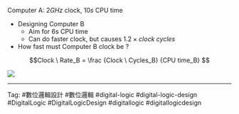 Computer A: $`2GHz`$ clock, $`10s`$ CPU time

- Designing Computer B
  - Aim for 6s CPU time
  - Can do faster clock, but causes $`1.2 \times clock \ cycles`$
- How fast must Computer B clock be ?

```math
Clock \ Rate_B = \frac {Clock \ Cycles_B} {CPU time_B} 
```

![](attachment/Pasted%20image%2020211203094355.png)

---

Tag: #數位邏輯設計 #數位邏輯 #digital-logic #digital-logic-design #DigitalLogic #DigitalLogicDesign #digitallogic #digitallogicdesign 